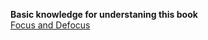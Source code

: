 **Basic knowledge for understaning this book**   
[Focus and Defocus](https://support.d-imaging.sony.co.jp/support/ilc/learn/en/knowledge/03.html)
